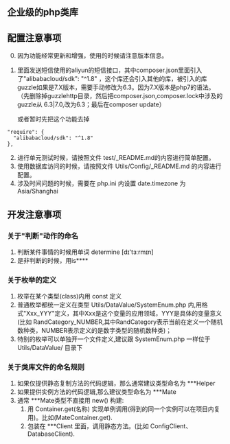 企业级的php类库
--

## 配置注意事项

0. 因为功能经常更新和增强，使用的时候请注意版本信息。

1. 里面发送短信使用的aliyun的短信接口，其中composer.json里面引入了"alibabacloud/sdk": "^1.8"
   ，这个库还会引入其他的库，被引入的库guzzle如果是7.X版本，需要手动修改为6.3。因为7.X版本是php7的语法。
   （先删除掉guzzlehttp目录，然后把composer.json,composer.lock中涉及的guzzle从 6.3|7.0,改为6.3；最后在composer update）

   或者暂时先把这个功能去掉

```shell
"require": {
  "alibabacloud/sdk": "^1.8"
},
```

2. 进行单元测试时候，请按照文件 test/_README.md的内容进行简单配置。
3. 使用数据库访问的时候，请按照文件 Utils/Config/_README.md 的内容进行配置。
4. 涉及时间问题的时候，需要在 php.ini 内设置 date.timezone 为 Asia/Shanghai

## 开发注意事项

### 关于"判断"动作的命名

1. 判断某件事情的时候用单词 determine [dɪ'tɜːrmɪn]
2. 是非判断的时候，用is****

### 关于枚举的定义

1. 枚举在某个类型(class)内用 const 定义
2. 普通枚举都统一定义在类型 Utils/DataValue/SystemEnum.php 内,用格式"Xxx_YYY"定义，其中Xxx是这个变量的应用领域，YYY是具体的变量意义(比如
   RandCategory_NUMBER,其中RandCategory表示当前在定义一个随机数种类，NUMBER表示定义的是数字类型的随机数种类)；
3. 特别的枚举可以单独开一个文件定义,建议跟 SystemEnum.php 一样位于 Utils/DataValue/ 目录下

### 关于类库文件的命名规则
1. 如果仅提供静态复制方法的代码逻辑，那么通常建议类型命名为 ***Helper
2. 如果提供实例方法的代码逻辑,那么建议类型命名为 ***Mate
3. 通常 ***Mate类型不直接用 new() 构建:
   1. 用 Container.get(名称) 实现单例调用(得到的同一个实例可以在项目内复用)。比如(MateContainer.get).
   2. 包装在 ***Client 里面，调用静态方法。(比如 ConfigClient、DatabaseClient).